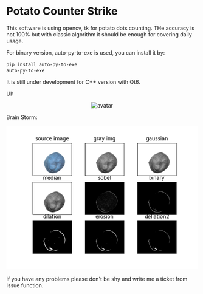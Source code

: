 # Potato Counter Strike

This software is using opencv, tk for potato dots counting. 
THe accuracy is not 100% but with classic algorithm it should be enough for covering daily usage. 

For binary version, auto-py-to-exe is used, you can install it by: 
```
pip install auto-py-to-exe
auto-py-to-exe
```
It is still under development for C++ version with Qt6. 

UI: 
<p align="center">
  <img src="image.png" alt="avatar">
</p>

Brain Storm: 
<p align="center">
  <img src="potato/saved.png" alt="avatar">
</p>

If you have any problems please don't be shy and write me a ticket from Issue function.  
